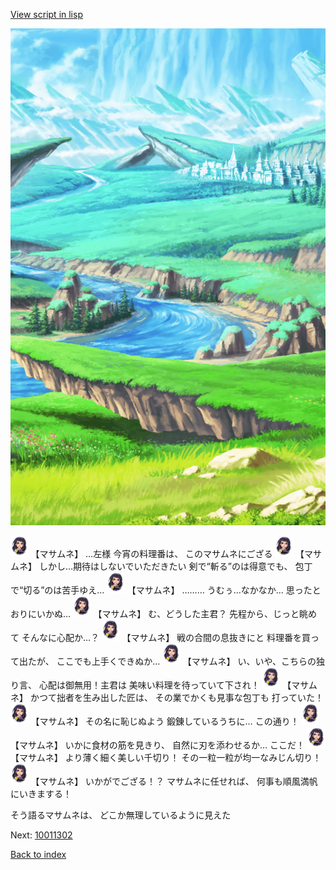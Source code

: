 [View script in lisp](../scripts/10011301.txt)

![plain.png](../images/backgrounds/plain.png)

<img src="../images/units/100111.png" alt="100111.png" height="34"/>
【マサムネ】
…左様
今宵の料理番は、
このマサムネにござる

<img src="../images/units/100111.png" alt="100111.png" height="34"/>
【マサムネ】
しかし…期待はしないでいただきたい
剣で“斬る”のは得意でも、
包丁で“切る”のは苦手ゆえ…

<img src="../images/units/100111.png" alt="100111.png" height="34"/>
【マサムネ】
………
うむぅ…なかなか…
思ったとおりにいかぬ…

<img src="../images/units/100111.png" alt="100111.png" height="34"/>
【マサムネ】
む、どうした主君？
先程から、じっと眺めて
そんなに心配か…？

<img src="../images/units/100111.png" alt="100111.png" height="34"/>
【マサムネ】
戦の合間の息抜きにと
料理番を買って出たが、
ここでも上手くできぬか…

<img src="../images/units/100111.png" alt="100111.png" height="34"/>
【マサムネ】
い、いや、こちらの独り言、
心配は御無用！主君は
美味い料理を待っていて下され！

<img src="../images/units/100111.png" alt="100111.png" height="34"/>
【マサムネ】
かつて拙者を生み出した匠は、
その業でかくも見事な包丁も
打っていた！

<img src="../images/units/100111.png" alt="100111.png" height="34"/>
【マサムネ】
その名に恥じぬよう
鍛錬しているうちに…
この通り！

<img src="../images/units/100111.png" alt="100111.png" height="34"/>
【マサムネ】
いかに食材の筋を見きり、
自然に刃を添わせるか…
ここだ！

<img src="../images/units/100111.png" alt="100111.png" height="34"/>
【マサムネ】
より薄く細く美しい千切り！
その一粒一粒が均一なみじん切り！

<img src="../images/units/100111.png" alt="100111.png" height="34"/>
【マサムネ】
いかがでござる！？
マサムネに任せれば、
何事も順風満帆にいきまする！

そう語るマサムネは、
どこか無理しているように見えた

Next: [10011302](10011302.md)

[Back to index](index.md)
